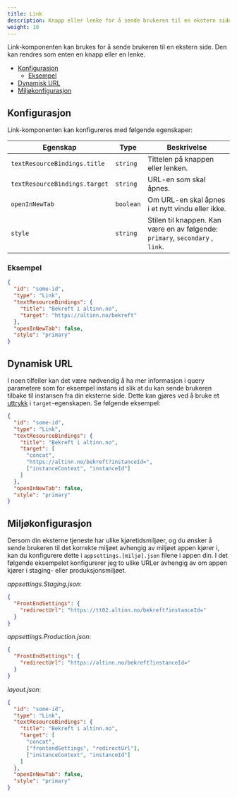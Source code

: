 ```yaml
---
title: Link
description: Knapp eller lenke for å sende brukeren til en ekstern side.
weight: 10
---
```


Link-komponenten kan brukes for å sende brukeren til en ekstern side. Den kan rendres som enten en knapp eller en lenke.

- [Konfigurasjon](#konfigurasjon)
  - [Eksempel](#eksempel)
- [Dynamisk URL](#dynamisk-url)
- [Miljøkonfigurasjon](#miljøkonfigurasjon)

## Konfigurasjon

Link-komponenten kan konfigureres med følgende egenskaper:

| Egenskap                      | Type      | Beskrivelse                                                                   |
| ----------------------------- | --------- | ----------------------------------------------------------------------------- |
| `textResourceBindings.title`  | `string`  | Tittelen på knappen eller lenken.                                             |
| `textResourceBindings.target` | `string`  | URL-en som skal åpnes.                                                        |
| `openInNewTab`                | `boolean` | Om URL-en skal åpnes i et nytt vindu eller ikke.                              |
| `style`                       | `string`  | Stilen til knappen. Kan være en av følgende: `primary`, `secondary` , `link`. |

### Eksempel

```json
{
  "id": "some-id",
  "type": "Link",
  "textResourceBindings": {
    "title": "Bekreft i altinn.no",
    "target": "https://altinn.no/bekreft"
  },
  "openInNewTab": false,
  "style": "primary"
}
```

## Dynamisk URL

I noen tilfeller kan det være nødvendig å ha mer informasjon i query parametere som for eksempel instans id slik at du kan sende brukeren tilbake til instansen fra din eksterne side.
Dette kan gjøres ved å bruke et [uttrykk](./) i `target`-egenskapen. Se følgende eksempel:

```json
{
  "id": "some-id",
  "type": "Link",
  "textResourceBindings": {
    "title": "Bekreft i altinn.no",
    "target": [
      "concat",
      "https://altinn.no/bekreft?instanceId=",
      ["instanceContext", "instanceId"]
    ]
  },
  "openInNewTab": false,
  "style": "primary"
}
```

## Miljøkonfigurasjon

Dersom din eksterne tjeneste har ulike kjøretidsmiljøer, og du ønsker å sende brukeren til det korrekte miljøet avhengig av miljøet appen kjører i, kan du konfigurere dette i `appsettings.[miljø].json` filene i appen din.
I det følgende eksempelet konfigurerer jeg to ulike URLer avhengig av om appen kjører i staging- eller produksjonsmiljøet.

_appsettings.Staging.json_:

```json
{
  "FrontEndSettings": {
    "redirectUrl": "https://tt02.altinn.no/bekreft?instanceId="
  }
}
```

_appsettings.Production.json_:

```json
{
  "FrontEndSettings": {
    "redirectUrl": "https://altinn.no/bekreft?instanceId="
  }
}
```

_layout.json_:

```json
{
  "id": "some-id",
  "type": "Link",
  "textResourceBindings": {
    "title": "Bekreft i altinn.no",
    "target": [
      "concat",
      ["frontendSettings", "redirectUrl"],
      ["instanceContext", "instanceId"]
    ]
  },
  "openInNewTab": false,
  "style": "primary"
}
```
